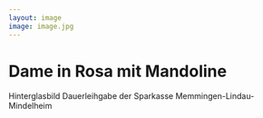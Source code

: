 ```yaml
---
layout: image
image: image.jpg
---
```


# Dame in Rosa mit Mandoline

Hinterglasbild
Dauerleihgabe der Sparkasse Memmingen-Lindau-Mindelheim
